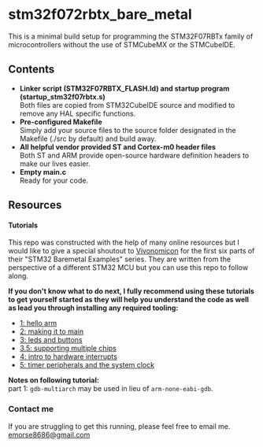 # stm32f072rbtx_bare_metal

This is a minimal build setup for programming the STM32F07RBTx family of microcontrollers without the use of STMCubeMX or the STMCubeIDE.

## Contents

- **Linker script (STM32F07RBTX_FLASH.ld) and startup program (startup_stm32f07rbtx.s)**  
  Both files are copied from STM32CubeIDE source and modified to remove any HAL specific functions.
- **Pre-configured Makefile**    
  Simply add your source files to the source folder designated in the Makefile (./src by default) and build away. 
- **All helpful vendor provided ST and Cortex-m0 header files**    
  Both ST and ARM provide open-source hardware definition headers to make our lives easier.
- **Empty main.c**  
  Ready for your code.

## Resources

#### Tutorials
This repo was constructed with the help of many online resources but I would like to give a special shoutout to [Vivonomicon](https://vivonomicon.com/) for the first six parts of their "STM32 Baremetal Examples" series. They are written from the perspective of a different STM32 MCU but you can use this repo to follow along.  
  
**If you don't know what to do next, I fully recommend using these tutorials to get yourself started as they will help you understand the code as well as lead you through installing any required tooling:**      
- [1: hello arm](https://vivonomicon.com/2018/04/02/bare-metal-stm32-programming-part-1-hello-arm/)
- [2: making it to main](https://vivonomicon.com/2018/04/20/bare-metal-stm32-programming-part-2-making-it-to-main/)
- [3: leds and buttons](https://vivonomicon.com/2018/04/22/bare-metal-stm32-programming-part-3-leds-and-buttons/)
- [3.5: supporting multiple chips](https://vivonomicon.com/2018/04/25/bare-metal-stm32-programming-part-3-5-supporting-multiple-chips/)
- [4: intro to hardware interrupts](https://vivonomicon.com/2018/04/28/bare-metal-stm32-programming-part-4-intro-to-hardware-interrupts/)
- [5: timer peripherals and the system clock](https://vivonomicon.com/2018/05/20/bare-metal-stm32-programming-part-5-timer-peripherals-and-the-system-clock)

**Notes on following tutorial:**  
part 1: `gdb-multiarch` may be used in lieu of `arm-none-eabi-gdb`.  

### Contact me

If you are struggling to get this running, please feel free to email me.  
emorse8686@gmail.com
